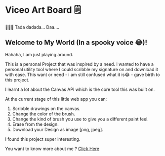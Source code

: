 # Viceo Art Board 🗒

👨‍💻🎉 Tada dadada... Daa....

## Welcome to My World (In a spooky voice 😂)!

Hahaha, I am just playing around. 

This is a personal Project that was inspired by a need. I wanted to have a personal utility tool where I could scribble my signature on and download it with ease. This want or need - i am still confused what it is😂 - gave birth to this project.

I learnt a lot about the Canvas API which is the core tool this was built on.

At the current stage of this little web app you can;
1. Scribble drawings on the canvas.
2. Change the color of the brush.
3. Change the kind of brush you use to give you a different paint feel.
4. Erase from the design.
5. Download your Design as image [png, jpeg].

I found this project super interesting.

You want to know more about me ? [Click Here](https://viceodev.tech)
